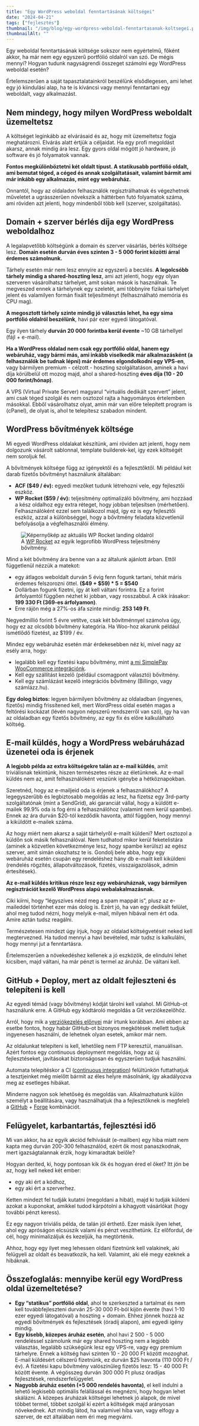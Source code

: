 ```yaml
---
title: "Egy WordPress weboldal fenntartásának költségei"
date: "2024-04-21"
tags: ["fejlesztés"]
thumbnail: "/img/blog/egy-wordpress-weboldal-fenntartasanak-koltsegei.png"
thumbnailAlt: ""
---
```


<p class="lead">Egy weboldal fenntartásának költsége sokszor nem egyértelmű, főként akkor, ha már nem egy egyszerű portfólió oldalról van szó. De mégis mennyi? Hogyan tudunk nagyságrendi összeget számolni egy WordPress weboldal esetén?</p>

Értelemszerűen a saját tapasztalatainkról beszélünk elsődlegesen, ami lehet egy jó kiindulási alap, ha te is kíváncsi vagy mennyi fenntartani egy weboldalt, vagy alkalmazást.

## Nem mindegy, hogy milyen WordPress weboldalt üzemeltetsz

A költséget leginkább az elvárásaid és az, hogy mit üzemeltetsz fogja meghatározni. Elvárás alatt értjük a céljaidat. Ha egy profi megoldást akarsz, annak mindig ára lesz. Egy gyors oldal mögött jó hardware, jó software és jó folyamatok vannak.

**Fontos megkülönböztetni két oldalt típust. A statikusabb portfólió oldalt, ami bemutat téged, a céged és annak szolgáltatásait, valamint bármit ami már inkább egy alkalmazás, mint egy webáruház.**

Onnantól, hogy az oldaladon felhasználók regisztrálhatnak és végezhetnek műveletet a ugrásszerűen növekszik a háttérben futó folyamatok száma, ami röviden azt jelenti, hogy mindenből több kell (szerver, szolgáltatás).

## Domain + szerver bérlés díja egy WordPress weboldalhoz

A legalapvetőbb költségünk a domain és szerver vásárlás, bérlés költsége lesz. **Domain esetén durván éves szinten 3 - 5 000 forint közötti árral érdemes számolnunk.**

Tárhely esetén már nem lesz ennyire az egyszerű a becslés. **A legolcsóbb tárhely mindig a shared-hoszting lesz**, ami azt jelenti, hogy egy olyan szerveren vásárolhatsz tárhelyet, amit sokan mások is használnak. Te megveszed ennek a tárhelynek egy szeletét, ami többnyire fizikai tárhelyet jelent és valamilyen formán fixált teljesítményt (felhasználható memória és CPU mag).

**A megosztott tárhely szinte mindig jó választás lehet, ha egy sima portfólió oldalról beszélünk**, havi pár ezer egyedi látogatóval.

Egy ilyen tárhely **durván 20 000 forintba kerül évente** ~10 GB tárhellyel (fájl + e-mail).

**Ha a WordPress oldalad nem csak egy portfólió oldal, hanem egy webáruház, vagy bármi más, ami inkább viselkedik már alkalmazásként (a felhasználók be tudnak lépni) már érdemes elgondolkodni egy VPS-en**, vagy bármilyen premium - célzott - hoszting szolgáltatáson, aminek a havi díja körülbelül ott mozog majd, ahol a shared-hoszting **éves díja (10 - 20 000 forint/hónap)**.

A VPS (Virtual Private Server) magyarul “virtuális dedikált szervert” jelent, ami csak téged szolgál és nem osztozol rajta a hagyományos értelemben másokkal. Ebből vásárolhatsz olyat, amin már van előre telepített program is (cPanel), de olyat is, ahol te telepítesz szabadon mindent.

## WordPress bővítmények költsége

Mi egyedi WordPress oldalakat készítünk, ami röviden azt jelenti, hogy nem dolgozunk vásárolt sablonnal, template builderek-kel, így ezek költségét nem soroljuk fel.

A bővítmények költsége függ az igényektől és a fejlesztőktől. Mi például két darab fizetős bővítményt használunk általában:

- **ACF ($49 / év):** egyedi mezőket tudunk létrehozni vele, egy fejlesztői eszköz.
- **WP Rocket ($59 / év):** teljesítmény optimalizáló bővítmény, ami hozzáad a kész oldalhoz egy extra réteget, hogy jobban teljesítsen (mérhetően). Felhasználóként ezzel sem találkozol majd, így ez is egy fejlesztői eszköz, azzal a különbséggel, hogy a bővítmény feladata közvetlenül befolyásolja a végfelhasználói élmény.

<figure class="figure">
    <img src="/img/blog/wp-rocket-preview.jpg" alt="Képernyőkép az aktuális WP Rocket landing oldalról"/>
    <figcaption class="figure-caption">A <a href="https://wp-rocket.me/">WP Rocket</a> az egyik legprofibb WordPress teljesítmény bővítmény.</figcaption>
</figure>

Mind a két bővítmény ára benne van a az általunk ajánlott árban. Ettől függetlenül nézzük a matekot:

- egy átlagos weboldalt durván 5 évig fenn fogunk tartani, tehát máris érdemes felszorozni öttel. **($49 + $59) * 5 = $540**
- Dollárban fogunk fizetni, így át kell váltani forintra. Ez a forint árfolyamtól függően nézhet ki jobban, vagy rosszabbul. A cikk írásakor: **199 330 Ft (369-es árfolyamon)**.
- Erre rájön még a 27%-os áfa szinte mindig: **253 149 Ft**.

Negyedmillió forint 5 évre vetítve, csak két bővítménnyel számolva úgy, hogy ez az olcsóbb bővítmény kategória. Ha Woo-hoz akarunk például ismétlődő fizetést, az $199 / év.

Mindez egy webáruház esetén már érdekesebben néz ki, mivel nagy az esély arra, hogy:

- legalább kell egy fizetési kapu bővítmény, mint [a mi SimplePay WooCommerce integrációnk](https://simplepay.conedevelopment.com/).
- Kell egy szállítást kezelő (például csomagpont választó) bővítmény.
- Kell egy számlázást kezelő integrációs bővítmény (Billingo, vagy számlázz.hu).

**Egy dolog biztos:** legyen bármilyen bővítmény az oldaladban (ingyenes, fizetős) mindig frissítened kell, mert WordPress oldal esetén magas a feltörési kockázat (lévén nagyon népszerű rendszerről van szó),  így ha van az oldaladban egy fizetős bővítmény, az egy fix és előre kalkulálható költség.

## E-mail küldés, hogy a WordPress webáruházad üzenetei oda is érjenek

**A legjobb példa az extra költségekre talán az e-mail küldés**, amit triviálisnak tekintünk, hiszen természetes része az életünknek. Az e-mail küldés nem az, amit felhasználóként veszünk igénybe a hétköznapokban.

Szeretnéd, hogy az e-mailjeid oda is érjenek a felhasználókhoz? A legegyszerűbb és legbiztosabb megoldás az lesz, ha fizetsz egy 3rd-party szolgáltatónak (mint a SendGrid), aki garanciát vállal, hogy a küldött e-mailek 99.9% oda is fog érni a felhasználóhoz (valamint nem kerül spambe). Ennek az ára durván $20-tól kezdődik havonta, attól függően, hogy mennyi a kiküldött e-mailek száma.

Az hogy miért nem akarsz a saját tárhelyről e-mailt küldeni? Mert osztozol a küldőn sok másik felhasználóval. Nem tudhatod mikor kerül feketelistára (aminek a közvetlen következménye lesz, hogy spambe kerülsz) az egész szerver, amit simán okozhatsz te is. Gondolj bele abba, hogy egy webáruház esetén csupán egy rendeléshez hány db e-mailt kell kiküldeni (rendelés rögzítés, állapotváltozások, fizetés, visszaigazolások, admin értesítések).

**Az e-mail küldés kritikus része lesz egy webáruháznak, vagy bármilyen regisztrációt kezelő WordPress alapú webalakalmazásnak.**

Ciki kiírni, hogy “légyszíves nézd meg a spam mappát is”, plusz az e-maileddel történhet ezer más dolog is. Ezért jó, ha van egy dedikált felület, ahol meg tudod nézni, hogy melyik e-mail, milyen hibával nem ért oda. Amire aztán tudsz reagálni.

Természetesen mindezt úgy írjuk, hogy az oldalad költségvetését neked kell megtervezned. Ha tudod mennyi a havi bevételed, már tudsz is kalkulálni, hogy mennyi jut a fenntartásra.

Értelemszerűen a növekedéshez kellenek a jó eszközök, de elindulni lehet kicsiben, majd váltani, ha már pénzt is termel az áruház. De váltani kell.

## GitHub + Deploy, mert az oldalt fejleszteni és telepíteni is kell

Az egyedi témád (vagy bővítmény) kódját tárolni kell valahol. Mi GitHub-ot használunk erre. A GitHub egy kódtároló megoldás a Git verziókezelőhöz.

Arról, hogy mik a [verziókezelés előnyei](/hu/a-verziokezeles-elonyei/) már írtunk korábban. Ami ebben az esetbe fontos, hogy habár GitHub-ot bizonyos megkötések mellett tudjuk ingyenesen használni, de lehetnek olyan esetek, amikor már nem.

Az oldalunkat telepíteni is kell, lehetőleg nem FTP keresztül, manuálisan. Azért fontos egy continuous deployment megoldás, hogy az új fejlesztéseket, javításokat biztonságosan és egyszerűen tudjuk használni.

Automata telepítéskor a CI ([continuous integration](https://en.wikipedia.org/wiki/Continuous_integration)) felültünkön futtathatjuk a tesztjeinket még mielőtt bármit az éles helyre másolnánk, így akadályozva meg az esetleges hibákat.

Minderre nagyon sok lehetőség és megoldás van. Alkalmazhatunk külön személyt a beállítására, vagy használhatjuk (ha a fejlesztőknek is megfelel) a [GitHub](https://github.com/) + [Forge](https://forge.laravel.com/) kombinációt.

## Felügyelet, karbantartás, fejlesztési idő

Mi van akkor, ha az egyik akciód felhívását (e-mailben) egy hiba miatt nem kapta meg durván 200-300 felhasználód, ezért ők most panaszkodnak, mert igazságtalannak érzik, hogy kimaradtak belőle?

Hogyan deríted, ki, hogy pontosan kik ők és hogyan éred el őket? Itt jön be az, hogy kell neked két ember:

- egy aki ért a kódhoz,
- egy aki ért a szerverhez.

Ketten mindezt fel tudják kutatni (megoldani a hibát), majd ki tudják küldeni azokat a kuponokat, amikkel tudod kárpótolni a kihagyott vásárlókat (hogy további pénzt keress).

Ez egy nagyon triviális példa, de talán jól érthető. Ezer másik ilyen lehet, ahol egy apróságon elcsúszik valami és pénzt veszíthetünk. Ez előfordul, de cél, hogy minimalizáljuk és kezeljük, ha megtörténik.

Ahhoz, hogy egy ilyet meg lehessen oldani fizetnünk kell valakinek, aki felügyeli az oldalt és beavatkozik, ha kell. Valamint, aki elé megy ezeknek a hibáknak.

## Összefoglalás: mennyibe kerül egy WordPress oldal üzemeltetése?

- **Egy “statikus” portfólió oldal**, ahol te szerkeszted a tartalmat és nem kell továbbfejleszteni durván 25-30 000 Ft-ból kijön évente (havi 1-10 ezer egyedi látogatóval) a hoszting + domain. Ehhez jönnek hozzá az egyedi bővítmények és fejlesztések (óradíj alapon), ami egyedi igény mindig.
- **Egy kisebb, közepes áruház esetén**, ahol havi 2 500 - 5 000 rendeléssel számolunk már egy shared hoszting nem a legjobb választás, legalább szükségünk lesz egy VPS-re, vagy egy premium tárhelyre. Ennek a költség havi szinten 10 - 20 000 Ft között mozoghat. E-mail küldésért célszerű fizetnünk, ez durván $25 havonta (110 000 Ft / év). A fizetési kapu bővítmény valószínűleg fizetős lesz: 15 - 40 000 Ft között évente. A végösszeg durván 300 000 Ft plusz óradíjas fejlesztések, rendszerfelügyelet.
- **Nagyobb áruház esetén (+5 000 rendelés havonta)**, el kell indulni a lehető legkisebb optimális felállással és megnézni, hogy hogyan lehet skálázni. A közepes áruházak költségei lehetnek jó alapok, de mivel többet termel, többet szolgál ki ezért a költségek majd arányosan növekednek. Azt mindig látod, ha valamivel hiba van, vagy elfogy a szerver, de ezt általában nem éri meg megvárni.
